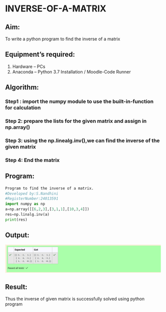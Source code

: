# INVERSE-OF-A-MATRIX
## Aim:
To write a python program to find the inverse of a matrix
## Equipment’s required:
1. 	Hardware – PCs
2. 	Anaconda – Python 3.7 Installation / Moodle-Code Runner
## Algorithm:
### Step1 : import the numpy module to use the built-in-function for calculation
### Step 2: prepare the lists for the given matrix and assign in np.array()
### Step 3: using the np.linealg.inv(),we can find the inverse of the given matrix
### Step 4: End the matrix

## Program:
```python
Program to find the inverse of a matrix.
#Developed by:S.Nandhini
#RegisterNumber:24013591
import numpy as np
a=np.array([[6,2,3],[3,1,1],[10,3,4]])
res=np.linalg.inv(a)
print(res)
```
## Output:
![alt text](<Screenshot 2024-12-08 163753.png>)
## Result:
Thus the inverse of given matrix is successfully solved using python program

